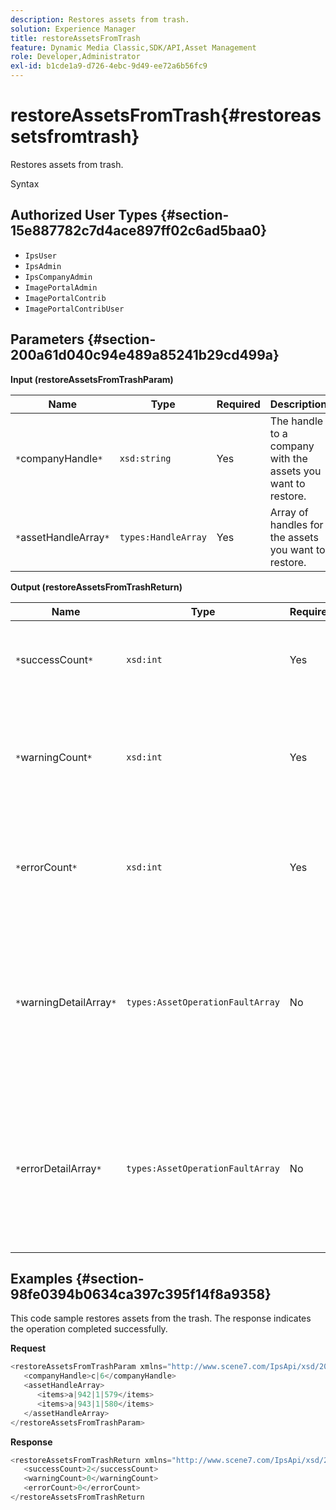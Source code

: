 ```yaml
---
description: Restores assets from trash.
solution: Experience Manager
title: restoreAssetsFromTrash
feature: Dynamic Media Classic,SDK/API,Asset Management
role: Developer,Administrator
exl-id: b1cde1a9-d726-4ebc-9d49-ee72a6b56fc9
---
```

# restoreAssetsFromTrash{#restoreassetsfromtrash}

Restores assets from trash.

 Syntax 

## Authorized User Types {#section-15e887782c7d4ace897ff02c6ad5baa0}

* `IpsUser` 
* `IpsAdmin` 
* `IpsCompanyAdmin` 
* `ImagePortalAdmin` 
* `ImagePortalContrib` 
* `ImagePortalContribUser`

## Parameters {#section-200a61d040c94e489a85241b29cd499a}

**Input (restoreAssetsFromTrashParam)** 

|  Name  | Type  | Required  | Description  |
|---|---|---|---|
|  `*`companyHandle`*`  | `xsd:string`  | Yes  | The handle to a company with the assets you want to restore.  |
|  `*`assetHandleArray`*`  | `types:HandleArray`  | Yes  | Array of handles for the assets you want to restore.  |

**Output (restoreAssetsFromTrashReturn)** 

|  Name  | Type  | Required  | Description  |
|---|---|---|---|
|  `*`successCount`*`  | `xsd:int`  | Yes  | Number of assets successfully removed from the trash.  |
|  `*`warningCount`*`  | `xsd:int`  | Yes  | Number of warnings generated when the operation attempted to restore assets from the trash.  |
|  `*`errorCount`*`  | `xsd:int`  | Yes  | Number of errors generated when attempting to restore assets from the trash.  |
|  `*`warningDetailArray`*`  | `types:AssetOperationFaultArray`  | No  | The array of details associated with the assets that generated warnings when the operation attempted to restore assets from the trash.  |
|  `*`errorDetailArray`*`  | `types:AssetOperationFaultArray`  | No  | The array of details associated with the assets that generated errors when the operation attempted to restore assets from the trash.  |

## Examples {#section-98fe0394b0634ca397c395f14f8a9358}

This code sample restores assets from the trash. The response indicates the operation completed successfully.

**Request** 

```java
<restoreAssetsFromTrashParam xmlns="http://www.scene7.com/IpsApi/xsd/2008-01-15">
   <companyHandle>c|6</companyHandle>
   <assetHandleArray>
      <items>a|942|1|579</items>
      <items>a|943|1|580</items>
   </assetHandleArray>
</restoreAssetsFromTrashParam>
```

**Response** 

```java
<restoreAssetsFromTrashReturn xmlns="http://www.scene7.com/IpsApi/xsd/2008-01-15">
   <successCount>2</successCount>
   <warningCount>0</warningCount>
   <errorCount>0</errorCount>
</restoreAssetsFromTrashReturn
```

